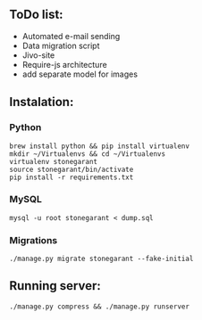 ## ToDo list:

* Automated e-mail sending
* Data migration script
* Jivo-site
* Require-js architecture
* add separate model for images


## Instalation:

### Python
	
    brew install python && pip install virtualenv
    mkdir ~/Virtualenvs && cd ~/Virtualenvs
    virtualenv stonegarant
    source stonegarant/bin/activate
    pip install -r requirements.txt

### MySQL
    
	mysql -u root stonegarant < dump.sql

### Migrations

    ./manage.py migrate stonegarant --fake-initial


## Running server:

	./manage.py compress && ./manage.py runserver